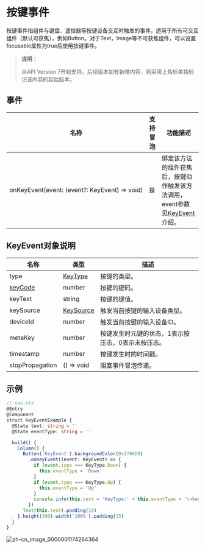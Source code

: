 # 按键事件

按键事件指组件与键盘、遥控器等按键设备交互时触发的事件，适用于所有可交互组件（默认可获焦），例如Button。对于Text，Image等不可获焦组件，可以设置focusable属性为true后使用按键事件。

>  **说明：**
>
>  从API Version 7开始支持。后续版本如有新增内容，则采用上角标单独标记该内容的起始版本。



## 事件

| 名称                                       | 支持冒泡 | 功能描述                                     |
| ---------------------------------------- | ---- | ---------------------------------------- |
| onKeyEvent(event:&nbsp;(event?:&nbsp;KeyEvent)&nbsp;=&gt;&nbsp;void) | 是    | 绑定该方法的组件获焦后，按键动作触发该方法调用，event参数见[KeyEvent](#keyevent对象说明)介绍。 |


## KeyEvent对象说明

| 名称                                    | 类型                                       | 描述                         |
| ------------------------------------- | ---------------------------------------- | -------------------------- |
| type                                  | [KeyType](ts-appendix-enums.md#keytype)  | 按键的类型。                     |
| [keyCode](../apis/js-apis-keycode.md) | number                                   | 按键的键码。                     |
| keyText                               | string                                   | 按键的键值。                     |
| keySource                             | [KeySource](ts-appendix-enums.md#keysource) | 触发当前按键的输入设备类型。             |
| deviceId                              | number                                   | 触发当前按键的输入设备ID。             |
| metaKey                               | number                                   | 按键发生时元键的状态，1表示按压态，0表示未按压态。 |
| timestamp                             | number                                   | 按键发生时的时间戳。                 |
| stopPropagation                       | () => void                               | 阻塞事件冒泡传递。                  |


## 示例

```ts
// xxx.ets
@Entry
@Component
struct KeyEventExample {
  @State text: string = ''
  @State eventType: string = ''

  build() {
    Column() {
      Button('KeyEvent').backgroundColor(0x2788D9)
        .onKeyEvent((event: KeyEvent) => {
          if (event.type === KeyType.Down) {
            this.eventType = 'Down'
          }
          if (event.type === KeyType.Up) {
            this.eventType = 'Up'
          }
          console.info(this.text = 'KeyType:' + this.eventType + '\nkeyCode:' + event.keyCode + '\nkeyText:' + event.keyText)
        })
      Text(this.text).padding(15)
    }.height(300).width('100%').padding(35)
  }
}
```

![zh-cn_image_0000001174264364](figures/zh-cn_image_0000001174264364.gif)
